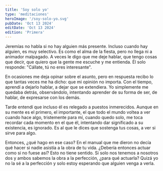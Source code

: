 ```yaml
---
title: 'Soy solo yo'
type: 'meditaciones'
heroImage: '/soy-solo-yo.svg'
pubDate: 'Oct 13 2024'
editDate: 'Oct 13 2024'
edition: 'Primera'
---
```


Jeremías no habla si no hay alguien más presente. Incluso cuando hay alguien, es muy selectivo. Es como el alma de la fiesta, pero no llega ni a animador malpagado. A veces le digo que me deje hablar, que tengo cosas que decir, que quiero que la gente me escuche y me entienda. Él solo responde: "Cállate, tú no eres interesante".

En ocasiones me deja opinar sobre el asunto, pero en respuesta recibo lo que tantas veces me ha dicho: que mi opinión no importa. Con el tiempo, aprendí a dejarlo hablar, a dejar que se extendiera. Yo simplemente me quedaba detrás, observándolo, intentando aprender de su forma de ser, de hablar, de expresarse con los demás.

Tarde entendí que incluso él es relegado a puestos inmerecidos. Aunque en su mente es el primero, el importante, el que todo el mundo voltea a ver cuando hace algo, tristemente para mí, cuando quedo solo, me toca recordar cada momento en el que él, intentando dar significado a su existencia, es ignorado. Es al que le dices que sostenga tus cosas, a ver si sirve para algo.

Entonces, ¿qué hago en ese caso? En el manual que me dieron no decía qué hacer si nadie asistía a la obra de tu vida. ¿Debería entonces actuar como si no fuese así? Esto no tiene sentido. Si solo nos tenemos a nosotros dos y ambos sabemos la obra a la perfección, ¿para qué actuarla? Quizá yo no la sé a la perfección y solo estoy esperando que alguien venga a verla.
